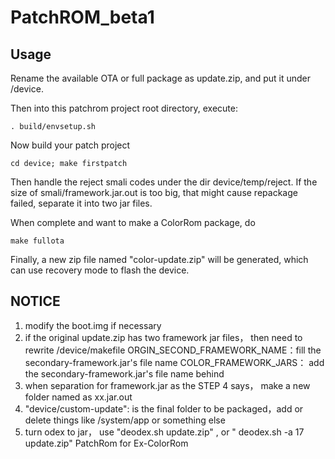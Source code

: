 PatchROM_beta1
==============

## Usage

Rename the available OTA or full package as update.zip, and put it under /device.

Then into this patchrom project root directory,  execute: 
```
. build/envsetup.sh
```
Now build your patch project

```
cd device; make firstpatch
```

Then handle the reject smali codes under the dir device/temp/reject. If the size of smali/framework.jar.out is too big, that might cause repackage failed, separate it into two jar files.

When complete and want to make a ColorRom package, do 

```
make fullota
```

Finally, a new zip file named "color-update.zip" will be generated, which can use recovery mode to flash the device.

## NOTICE
1. modify the boot.img if necessary
2. if the original update.zip has two framework jar files， then need to rewrite /device/makefile
                ORGIN_SECOND_FRAMEWORK_NAME：fill the  secondary-framework.jar's file name
                COLOR_FRAMEWORK_JARS： add the secondary-framework.jar's file name behind
3. when separation for framework.jar as the STEP 4 says， make a new folder named as xx.jar.out
4. "device/custom-update": is the final folder to be packaged，add or delete things like /system/app or something else
5.  turn odex to jar， use "deodex.sh update.zip" ,  or " deodex.sh -a 17 update.zip"
PatchRom for Ex-ColorRom
